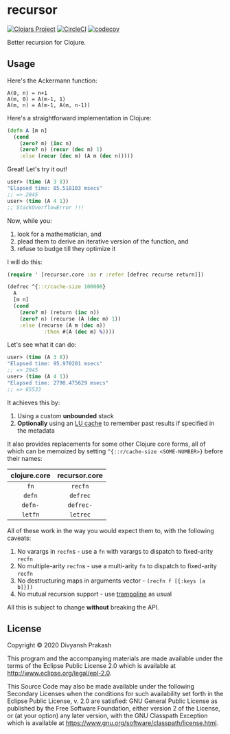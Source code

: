 # recursor
[![Clojars Project](https://img.shields.io/clojars/v/recursor.svg)](https://clojars.org/recursor)
[![CircleCI](https://circleci.com/gh/divs1210/recursor/tree/master.svg?style=svg)](https://circleci.com/gh/divs1210/recursor/tree/master)
[![codecov](https://codecov.io/gh/divs1210/recursor/branch/master/graph/badge.svg)](https://codecov.io/gh/divs1210/recursor)

Better recursion for Clojure.

## Usage

Here's the Ackermann function:

```
A(0, n) = n+1
A(m, 0) = A(m-1, 1)
A(m, n) = A(m-1, A(m, n-1))
```

Here's a straightforward implementation in Clojure:

```clojure
(defn A [m n]
  (cond
    (zero? m) (inc n)
    (zero? n) (recur (dec m) 1)
    :else (recur (dec m) (A m (dec n)))))
```

Great! Let's try it out!

```clojure
user> (time (A 3 8))
"Elapsed time: 85.518103 msecs"
;; => 2045
user> (time (A 4 1))
;; StackOverflowError !!!
```

Now, while you:

1. look for a mathematician, and
2. plead them to derive an iterative version of the function, and
3. refuse to budge till they optimize it

I will do this:

```clojure
(require ' [recursor.core :as r :refer [defrec recurse return]])

(defrec ^{::r/cache-size 100000}
  A
  [m n]
  (cond
    (zero? m) (return (inc n))
    (zero? n) (recurse (A (dec m) 1))
    :else (recurse (A m (dec n))
            :then #(A (dec m) %))))
```

Let's see what it can do:

```clojure
user> (time (A 3 8))
"Elapsed time: 95.970201 msecs"
;; => 2045
user> (time (A 4 1))
"Elapsed time: 2790.475629 msecs"
;; => 65533
```

It achieves this by:

1. Using a custom **unbounded** stack
2. **Optionally** using an [LU cache](https://github.com/clojure/core.cache/wiki/LU) to remember past results if specified in the metadata

It also provides replacements for some other Clojure core forms, all of which can be memoized by setting `^{::r/cache-size <SOME-NUMBER>}` before their names:

| clojure.core  | recursor.core |
|:-------------:|:-------------:|
| `fn`          | `recfn`       |
| `defn`        | `defrec`      |
| `defn-`       | `defrec-`     |
| `letfn`       | `letrec`      |

All of these work in the way you would expect them to, with the following caveats:

1. No varargs in `recfn`s - use a `fn` with varargs to dispatch to fixed-arity `recfn`
2. No multiple-arity `recfn`s - use a multi-arity `fn` to dispatch to fixed-arity `recfn`
3. No destructuring maps in arguments vector - `(recfn f [{:keys [a b]}])`
4. No mutual recursion support - use [trampoline](https://clojuredocs.org/clojure.core/trampoline) as usual

All this is subject to change **without** breaking the API.

## License

Copyright © 2020 Divyansh Prakash

This program and the accompanying materials are made available under the
terms of the Eclipse Public License 2.0 which is available at
http://www.eclipse.org/legal/epl-2.0.

This Source Code may also be made available under the following Secondary
Licenses when the conditions for such availability set forth in the Eclipse
Public License, v. 2.0 are satisfied: GNU General Public License as published by
the Free Software Foundation, either version 2 of the License, or (at your
option) any later version, with the GNU Classpath Exception which is available
at https://www.gnu.org/software/classpath/license.html.

